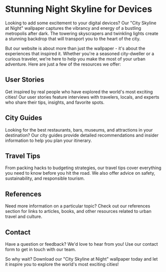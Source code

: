 <!--font:Montserrat-->

# Stunning Night Skyline for Devices

Looking to add some excitement to your digital devices? Our "City Skyline at Night" wallpaper captures the vibrancy and energy of a bustling metropolis after dark. The towering skyscrapers and twinkling lights create a stunning backdrop that will transport you to the heart of the city.

But our website is about more than just the wallpaper - it's about the experiences that inspired it. Whether you're a seasoned city-dweller or a curious traveler, we're here to help you make the most of your urban adventure. Here are just a few of the resources we offer:

## User Stories

Get inspired by real people who have explored the world's most exciting cities! Our user stories feature interviews with travelers, locals, and experts who share their tips, insights, and favorite spots.

## City Guides

Looking for the best restaurants, bars, museums, and attractions in your destination? Our city guides provide detailed recommendations and insider information to help you plan your itinerary.

## Travel Tips

From packing hacks to budgeting strategies, our travel tips cover everything you need to know before you hit the road. We also offer advice on safety, sustainability, and responsible tourism.

## References

Need more information on a particular topic? Check out our references section for links to articles, books, and other resources related to urban travel and culture.

## Contact

Have a question or feedback? We'd love to hear from you! Use our contact form to get in touch with our team.

So why wait? Download our "City Skyline at Night" wallpaper today and let it inspire you to explore the world's most exciting cities!

<!--

Write me content for website with wallpaper which alt text is:

"A city skyline at night"

The name/title of the page should not be 1:1 copy of the alt text but rather a real content of the website which is using this wallpaper.

- Use markdown format 
- Start with heading
- Heading should be short and concise
- The content should look like a real website 
- The website should not be about the wallpaper, wallpaper is just a related background
- Heading should be contain work "wallpaper" or "background"
- Include real sections like references, contact, user stories, etc. use things relevant to the page purpose.
- Feel free to use structure like headings, bullets, numbering, blockquotes, paragraphs, horizontal lines, etc.
- You can use formatting like bold or _italic_
- You can include UTF-8 emojis
- Links should be only #hash anchors (and you can refer to the document itself)
- Do not include images


---


# Nightlife Vibes: A Background for Your Urban Adventure

Are you looking to add some excitement to your desktop or phone screen? Our "City Skyline at Night" wallpaper is the perfect choice! This stunning image captures the vibrant energy of a bustling metropolis after dark, with towering skyscrapers and twinkling lights stretching as far as the eye can see.

But our website isn't just about the wallpaper - it's about the experiences that inspired it. Whether you're a seasoned city-dweller or a curious traveler, we're here to help you make the most of your urban adventure. Here are just a few of the resources we offer:

## User Stories

Get inspired by real people who have explored the world's most exciting cities! Our user stories feature interviews with travelers, locals, and experts who share their tips, insights, and favorite spots.

## City Guides

Looking for the best restaurants, bars, museums, and attractions in your destination? Our city guides provide detailed recommendations and insider information to help you plan your itinerary.

## Travel Tips

From packing hacks to budgeting strategies, our travel tips cover everything you need to know before you hit the road. We also offer advice on safety, sustainability, and responsible tourism.

## References

Need more information on a particular topic? Check out our references section for links to articles, books, and other resources related to urban travel and culture.

## Contact

Have a question or feedback? We'd love to hear from you! Use our contact form to get in touch with our team.

So why wait? Download our "City Skyline at Night" wallpaper today and start dreaming up your next adventure!


---


Heading is too long, rewrite whole content.


---


# Urban Nights: A Background for Your Desktop or Phone

Looking to add some excitement to your digital devices? Our "City Skyline at Night" wallpaper captures the vibrant energy of a bustling metropolis after dark, with towering skyscrapers and twinkling lights stretching as far as the eye can see. But our website is about more than just the wallpaper - it's about the experiences that inspired it.

Whether you're a seasoned city-dweller or a curious traveler, we're here to help you make the most of your urban adventure. Here are just a few of the resources we offer:

## User Stories

Get inspired by real people who have explored the world's most exciting cities! Our user stories feature interviews with travelers, locals, and experts who share their tips, insights, and favorite spots.

## City Guides

Looking for the best restaurants, bars, museums, and attractions in your destination? Our city guides provide detailed recommendations and insider information to help you plan your itinerary.

## Travel Tips

From packing hacks to budgeting strategies, our travel tips cover everything you need to know before you hit the road. We also offer advice on safety, sustainability, and responsible tourism.

## References

Need more information on a particular topic? Check out our references section for links to articles, books, and other resources related to urban travel and culture.

## Contact

Have a question or feedback? We'd love to hear from you! Use our contact form to get in touch with our team.

So why wait? Download our "City Skyline at Night" wallpaper today and start dreaming up your next urban adventure!


---


Heading is too long, rewrite whole content.


---


# Nighttime Cityscape: A Stunning Background for Your Devices

Looking to add some excitement to your desktop or phone screen? Our "City Skyline at Night" wallpaper captures the vibrancy and energy of a bustling metropolis after dark. The towering skyscrapers and twinkling lights create a stunning backdrop that will make you feel like you're right in the heart of the city.

But our website is about more than just the wallpaper - it's about the experiences that inspired it. Whether you're a seasoned city-dweller or a curious traveler, we're here to help you make the most of your urban adventure. Here are just a few of the resources we offer:

## User Stories

Get inspired by real people who have explored the world's most exciting cities! Our user stories feature interviews with travelers, locals, and experts who share their tips, insights, and favorite spots.

## City Guides

Looking for the best restaurants, bars, museums, and attractions in your destination? Our city guides provide detailed recommendations and insider information to help you plan your itinerary.

## Travel Tips

From packing hacks to budgeting strategies, our travel tips cover everything you need to know before you hit the road. We also offer advice on safety, sustainability, and responsible tourism.

## References

Need more information on a particular topic? Check out our references section for links to articles, books, and other resources related to urban travel and culture.

## Contact

Have a question or feedback? We'd love to hear from you! Use our contact form to get in touch with our team.

So why wait? Download our "City Skyline at Night" wallpaper today and let it inspire you to explore the world's most exciting cities!


---


Heading is too long, rewrite whole content.


---


# Night Skyline: A Stunning Background for Your Digital Devices

Looking to add some excitement to your digital devices? Our "City Skyline at Night" wallpaper captures the vibrancy and energy of a bustling metropolis after dark. The towering skyscrapers and twinkling lights create a stunning backdrop that will transport you to the heart of the city.

But our website is about more than just the wallpaper - it's about the experiences that inspired it. Whether you're a seasoned city-dweller or a curious traveler, we're here to help you make the most of your urban adventure. Here are just a few of the resources we offer:

## User Stories

Get inspired by real people who have explored the world's most exciting cities! Our user stories feature interviews with travelers, locals, and experts who share their tips, insights, and favorite spots.

## City Guides

Looking for the best restaurants, bars, museums, and attractions in your destination? Our city guides provide detailed recommendations and insider information to help you plan your itinerary.

## Travel Tips

From packing hacks to budgeting strategies, our travel tips cover everything you need to know before you hit the road. We also offer advice on safety, sustainability, and responsible tourism.

## References

Need more information on a particular topic? Check out our references section for links to articles, books, and other resources related to urban travel and culture.

## Contact

Have a question or feedback? We'd love to hear from you! Use our contact form to get in touch with our team.

So why wait? Download our "City Skyline at Night" wallpaper today and let it inspire you to explore the world's most exciting cities!


---


Write me a Google font which is best fitting for the website.

Pick from the list:
- Exo 2
- Poppins
- Lato
- Lobster
- IBM Plex Sans
- Orbitron
- Inter
- Barlow Condensed
- Great Vibes
- Roboto
- Playfair Display
- Raleway
- Alegreya
- Montserrat
- Dancing Script
- Open Sans
- Futura


Write just the font name nothing else.


---


Montserrat

-->
